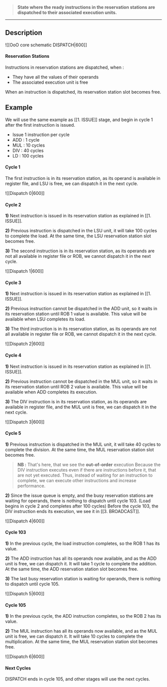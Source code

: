 > **State where the ready instructions in the reservation stations are dispatched to their associated execution units.**
***
## Description

![[OoO core schematic DISPATCH|600]]

#### Reservation Stations

Instructions in reservation stations are dispatched, when :
- They have all the values of their operands
- The associated execution unit is free

When an instruction is dispatched, its reservation station slot becomes free.

## Example

We will use the same example as [[1. ISSUE]] stage, and begin in cycle 1 after the first instruction is issued.

- Issue 1 instruction per cycle
- ADD : 1 cycle
- MUL : 10 cycles
- DIV : 40 cycles
- LD : 100 cycles

#### Cycle 1 

The first instruction is in its reservation station, as its operand is available in register file, and LSU is free, we can dispatch it in the next cycle.

![[Dispatch 0|600]]

#### Cycle 2 

**1)** Next instruction is issued in its reservation station as explained in [[1. ISSUE]].

**2)** Previous instruction is dispatched in the LSU unit, it will take 100 cycles to complete the load.
	At the same time, the LSU reservation station slot becomes free.

**3)** The second instruction is in its reservation station, as its operands are not all available in register file or ROB, we cannot dispatch it in the next cycle.

![[Dispatch 1|600]]

#### Cycle 3

**1)** Next instruction is issued in its reservation station as explained in [[1. ISSUE]].

**2)** Previous instruction cannot be dispatched in the ADD unit, so it waits in its reservation station until ROB 1 value is available. This value will be available when LSU completes its load.

**3)** The third instruction is in its reservation station, as its operands are not all available in register file or ROB, we cannot dispatch it in the next cycle.

![[Dispatch 2|600]]

#### Cycle 4

**1)** Next instruction is issued in its reservation station as explained in [[1. ISSUE]].

**2)** Previous instruction cannot be dispatched in the MUL unit, so it waits in its reservation station until ROB 2 value is available. This value will be available when ADD completes its execution.

**3)** The DIV instruction is in its reservation station, as its operands are available in register file, and the MUL unit is free, we can dispatch it in the next cycle.

![[Dispatch 3|600]]

#### Cycle 5

**1)** Previous instruction is dispatched in the MUL unit, it will take 40 cycles to complete the division.
	At the same time, the MUL reservation station slot becomes free.

>**NB :** That's here, that we see the **out-of-order** execution
>Because the DIV instruction executes even if there are instructions before it, that are not yet executed. Thus, instead of waiting for an instruction to complete, we can execute other instructions and increase performance.

**2)** Since the issue queue is empty, and the busy reservation stations are waiting for operands, there is nothing to dispatch until cycle 103. (Load begins in cycle 2 and completes after 100 cycles)
Before the cycle 103, the DIV instruction ends its execution, we see it in [[3. BROADCAST]].

![[Dispatch 4|600]]


#### Cycle 103

**1)** In the previous cycle, the load instruction completes, so the ROB 1 has its value.

**2)** The ADD instruction has all its operands now available, and as the ADD unit is free, we can dispatch it. It will take 1 cycle to complete the addition.
At the same time, the ADD reservation station slot becomes free.

**3)** The last busy reservation station is waiting for operands, there is nothing to dispatch until cycle 105.

![[Dispatch 5|600]]

#### Cycle 105

**1)** In the previous cycle, the ADD instruction completes, so the ROB 2 has its value.

**2)** The MUL instruction has all its operands now available, and as the MUL unit is free, we can dispatch it. It will take 10 cycles to complete the multiplication.
At the same time, the MUL reservation station slot becomes free.

![[Dispatch 6|600]]

#### Next Cycles

DISPATCH ends in cycle 105, and other stages will use the next cycles.
